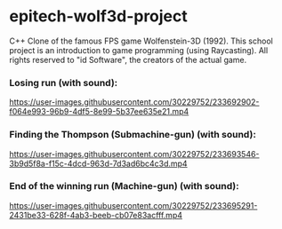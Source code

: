 # epitech-wolf3d-project

C++ Clone of the famous FPS game Wolfenstein-3D (1992). This school project is an introduction to game programming (using Raycasting). All rights reserved to "id Software", the creators of the actual game.

### Losing run (with sound):
https://user-images.githubusercontent.com/30229752/233692902-f064e993-96b9-4df5-8e99-5b37ee635e21.mp4


### Finding the Thompson (Submachine-gun) (with sound):
https://user-images.githubusercontent.com/30229752/233693546-3b9d5f8a-f15c-4dcd-963d-7d3ad6bc4c3d.mp4

### End of the winning run (Machine-gun) (with sound):




https://user-images.githubusercontent.com/30229752/233695291-2431be33-628f-4ab3-beeb-cb07e83acfff.mp4

